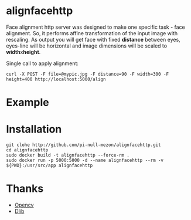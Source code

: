 alignfacehttp
===

Face alignment http server was designed to make one specific task - face alignment. So, it performs affine transformation of the input image with rescaling.
As output you will get face with fixed **distance** between eyes, eyes-line will be horizontal and image dimensions will be scaled to **width**x**height**.

Single call to apply alignment: 

```
curl -X POST -F file=@mypic.jpg -F distance=90 -F width=300 -F height=400 http://localhost:5000/align 
```

# Example



# Installation

```
git clohe http://github.com/pi-null-mezon/alignfacehttp.git
cd alignfacehttp
sudo docker build -t alignfacehttp --force-rm .
sudo docker run -p 5000:5000 -d --name alignfacehttp --rm -v ${PWD}:/usr/src/app alignfacehttp

```

# Thanks

* [Opencv](https://opencv.org/)
* [Dlib](http://dlib.net/)







